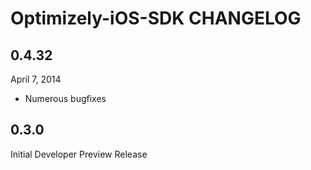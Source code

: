 # Optimizely-iOS-SDK CHANGELOG

## 0.4.32

April 7, 2014

- Numerous bugfixes

## 0.3.0

Initial Developer Preview Release